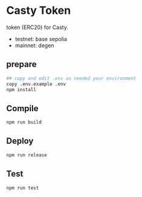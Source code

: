 # Casty Token

token (ERC20) for Casty.

- testnet: base sepolia
- mainnet: degen

## prepare

```bash
## copy and edit .env as needed your environment
copy .env.example .env
npm install
```

## Compile

```bash
npm run build
```

## Deploy

```bash
npm run release
```

## Test

```bash
npm run test
```
